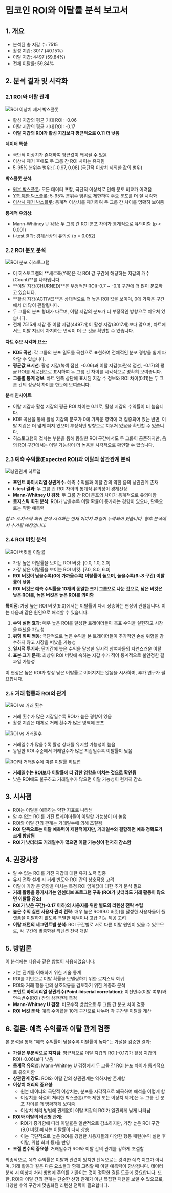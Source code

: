 # 밈코인 ROI와 이탈률 분석 보고서

## 1. 개요
- 분석된 총 지갑 수: 7515
- 활성 지갑: 3017 (40.15%)
- 이탈 지갑: 4497 (59.84%)
- 전체 이탈률: 59.84%

## 2. 분석 결과 및 시각화

### 2.1 ROI와 이탈 관계
![ROI 이상치 제거 박스플롯](roi_by_status_boxplot.png)

- 활성 지갑의 평균 기대 ROI: -0.06
- 이탈 지갑의 평균 기대 ROI: -0.17
- **이탈 지갑의 ROI가 활성 지갑보다 평균적으로 0.11 더 낮음**

**데이터 특성**: 
- 극단적 이상치가 존재하여 평균값이 왜곡될 수 있음
- 이상치 제거 후에도 두 그룹 간 ROI 차이는 유지됨
- 5-95% 분위수 범위: [-0.97, 0.08] (극단적 이상치 제외한 값의 범위)

**박스플롯 분석**:
- [원본 박스플롯](roi_by_status_boxplot_original.png): 모든 데이터 포함, 극단적 이상치로 인해 분포 비교가 어려움
- [Y축 제한 박스플롯](roi_by_status_boxplot_ylim.png): 5-95% 분위수 범위로 제한하여 주요 분포를 더 잘 시각화
- [이상치 제거 박스플롯](roi_by_status_boxplot.png): 통계적 이상치를 제거하여 두 그룹 간 차이를 명확히 보여줌

**통계적 유의성**: 
- Mann-Whitney U 검정: 두 그룹 간 ROI 분포 차이가 통계적으로 유의미함 (p < 0.001)
- t-test 결과: 경계선상의 유의성 (p = 0.052)

### 2.2 ROI 분포 분석
![ROI 분포 히스토그램](roi_distribution_by_status.png)

- 이 히스토그램의 **세로축(Y축)은 각 ROI 값 구간에 해당하는 지갑의 개수(Count)**를 나타냅니다.
- **이탈 지갑(CHURNED)**은 부정적인 ROI(-0.7 ~ -0.1) 구간에 더 많이 분포하고 있습니다.
- **활성 지갑(ACTIVE)**은 상대적으로 더 높은 ROI 값을 보이며, 0에 가까운 구간에서 더 많이 관찰됩니다.
- 두 그룹의 분포 형태가 다르며, 이탈 지갑의 분포가 더 부정적인 방향으로 치우쳐 있습니다.
- 전체 7515개 지갑 중 이탈 지갑(4497개)이 활성 지갑(3017개)보다 많으며, 차트에서도 이탈 지갑이 차지하는 면적이 더 큰 것을 확인할 수 있습니다.

**차트 주요 시각화 요소:**
- **KDE 곡선**: 각 그룹의 분포 밀도를 곡선으로 표현하여 전체적인 분포 경향을 쉽게 파악할 수 있습니다.
- **평균값 표시선**: 활성 지갑(녹색 점선, -0.06)과 이탈 지갑(파란색 점선, -0.17)의 평균 ROI를 세로선으로 표시하여 두 그룹 간 차이를 시각적으로 명확히 보여줍니다.
- **그룹별 통계 정보**: 차트 왼쪽 상단에 표시된 지갑 수 정보와 ROI 차이(0.11)는 두 그룹 간의 정량적 차이를 한눈에 보여줍니다.

**분석 인사이트:**
- 이탈 지갑과 활성 지갑의 평균 ROI 차이는 0.11로, 활성 지갑의 수익률이 더 높습니다.
- KDE 곡선을 통해 활성 지갑의 분포가 0에 가까운 영역에 더 집중되어 있는 반면, 이탈 지갑은 더 넓게 퍼져 있으며 부정적인 방향으로 치우쳐 있음을 확인할 수 있습니다.
- 히스토그램의 겹치는 부분을 통해 동일한 ROI 구간에서도 두 그룹이 공존하지만, 음의 ROI 구간에서는 이탈 가능성이 더 높음을 시각적으로 확인할 수 있습니다.

### 2.3 예측 수익률(Expected ROI)과 이탈의 상관관계 분석
![상관관계 히트맵](correlation_heatmap.png)

- **포인트 바이시리얼 상관계수**: 예측 수익률과 이탈 간의 약한 음의 상관관계 존재
- **t-test 결과**: 두 그룹 간 ROI 차이의 통계적 유의성이 경계선상
- **Mann-Whitney U 검정**: 두 그룹 간 ROI 분포의 차이가 통계적으로 유의미함
- **로지스틱 회귀 분석**: ROI가 낮을수록 이탈 확률이 증가하는 경향이 있으나, 단독으로는 약한 예측력

*참고: 로지스틱 회귀 분석 시각화는 현재 이미지 파일이 누락되어 있습니다. 향후 분석에서 추가될 예정입니다.*

### 2.4 ROI 버킷 분석
![ROI 버킷별 이탈률](churn_rate_by_roi_bucket.png)

- 가장 높은 이탈률을 보이는 ROI 버킷: [0.0, 1.0, 2.0]
- 가장 낮은 이탈률을 보이는 ROI 버킷: [7.0, 8.0, 6.0]
- **ROI 버킷이 낮을수록(0에 가까울수록) 이탈률이 높으며, 높을수록(6~8 구간) 이탈률이 낮음**
- **ROI 버킷은 예측 수익률을 10개의 동일한 크기 그룹으로 나눈 것으로, 낮은 버킷은 낮은 ROI를, 높은 버킷은 높은 ROI를 의미함**

**특이점**: 가장 높은 ROI 버킷(9.0)에서는 이탈률이 다시 상승하는 현상이 관찰됩니다. 이는 다음과 같은 원인으로 해석할 수 있습니다:
1. **수익 실현 효과**: 매우 높은 ROI를 달성한 트레이더들이 목표 수익을 실현하고 시장을 떠났을 가능성
2. **위험 회피 행동**: 극단적으로 높은 수익을 본 트레이더들이 추가적인 손실 위험을 감수하지 않고 시장을 떠났을 가능성
3. **일시적 투기자**: 단기간에 높은 수익을 달성한 일시적 참여자들의 자연스러운 이탈
4. **표본 크기 문제**: 최상위 ROI 버킷에 속하는 지갑 수가 적어 통계적으로 불안정한 결과일 가능성

이 현상은 높은 ROI가 항상 낮은 이탈률로 이어지지는 않음을 시사하며, 추가 연구가 필요합니다.

### 2.5 거래 행동과 ROI의 관계
![ROI vs 거래 횟수](roi_vs_trade_count.png)

- 거래 횟수가 많은 지갑일수록 ROI가 높은 경향이 있음
- 활성 지갑은 대체로 거래 횟수가 많은 영역에 분포

![ROI vs 거래일수](roi_vs_trading_days.png)

- 거래일수가 많을수록 활성 상태를 유지할 가능성이 높음
- 동일한 ROI 수준에서 거래일수가 많은 지갑일수록 이탈률이 낮음

![ROI와 거래일수에 따른 이탈률 히트맵](churn_heatmap_roi_vs_days.png)

- **거래일수는 ROI보다 이탈률에 더 강한 영향을 미치는 것으로 확인됨**
- 낮은 ROI에도 불구하고 거래일수가 많으면 이탈 가능성이 현저히 감소

## 3. 시사점
- ROI는 이탈을 예측하는 약한 지표로 나타남
- 알 수 없는 ROI를 가진 트레이더들이 이탈할 가능성이 더 높음
- ROI와 이탈 간의 관계는 거래일수에 의해 조절됨
- **ROI 단독으로는 이탈 예측력이 제한적이지만, 거래일수와 결합하면 예측 정확도가 크게 향상됨**
- **ROI가 낮더라도 거래일수가 많으면 이탈 가능성이 현저히 감소함**

## 4. 권장사항
- 알 수 없는 ROI를 가진 지갑에 대한 유지 노력 집중
- 유지 전략 설계 시 거래 빈도와 ROI 간의 상호작용 고려
- 이탈에 가장 큰 영향을 미치는 특정 ROI 임계값에 대한 추가 분석 필요
- **거래 활동을 증가시키는 인센티브 프로그램 구축 (ROI가 낮더라도 거래 활동이 많으면 이탈률 감소)**
- **ROI가 낮은 구간(-0.17 이하)의 사용자를 위한 별도의 리텐션 전략 수립**
- **높은 수익 실현 사용자 관리 전략**: 매우 높은 ROI(9.0 버킷)를 달성한 사용자들이 플랫폼을 이탈하지 않도록 특별한 혜택이나 고급 기능 제공 고려
- **이탈 패턴의 세그먼트별 분석**: ROI 구간별로 서로 다른 이탈 원인이 있을 수 있으므로, 각 구간에 맞춤화된 리텐션 전략 개발

## 5. 방법론
이 분석에는 다음과 같은 방법이 사용되었습니다:
- 기본 관계를 이해하기 위한 기술 통계
- ROI를 기반으로 이탈 확률을 모델링하기 위한 로지스틱 회귀
- ROI와 거래 행동 간의 상호작용을 검토하기 위한 계층화 분석
- **포인트 바이시리얼 상관계수(Point-biserial correlation)**: 이진변수(이탈 여부)와 연속변수(ROI) 간의 상관관계 측정
- **Mann-Whitney U 검정**: 비모수적 방법으로 두 그룹 간 분포 차이 검증
- **ROI 버킷 분석**: 예측 수익률을 10개 구간으로 나누어 각 구간별 이탈률 계산
    
## 6. 결론: 예측 수익률과 이탈 관계 검증
본 분석을 통해 "예측 수익률이 낮을수록 이탈률이 높다"는 가설을 검증한 결과:

- **가설은 부분적으로 지지됨**: 평균적으로 이탈 지갑의 ROI(-0.17)가 활성 지갑의 ROI(-0.06)보다 낮음
- **통계적 유의성**: Mann-Whitney U 검정에서 두 그룹 간 ROI 분포 차이가 통계적으로 유의미함
- **상관관계 강도**: ROI와 이탈 간의 상관관계는 약하지만 존재함
- **이상치 처리의 중요성**: 
  - 원본 데이터의 극단적 이상치는, 분포를 시각적으로 왜곡하여 해석을 어렵게 함
  - 이상치를 적절히 처리한 박스플롯(Y축 제한 또는 이상치 제거)은 두 그룹 간 분포 차이를 더 명확하게 보여줌
  - 이상치 처리 방법에 관계없이 이탈 지갑의 ROI가 일관되게 낮게 나타남
- **ROI와 이탈의 비선형 관계**: 
  - ROI가 증가함에 따라 이탈률은 일반적으로 감소하지만, 가장 높은 ROI 구간(9.0 버킷)에서는 이탈률이 다시 상승
  - 이는 극단적으로 높은 ROI를 경험한 사용자들의 다양한 행동 패턴(수익 실현 후 이탈, 위험 회피 등)을 반영
- **조절 변수의 중요성**: 거래일수가 ROI와 이탈 간의 관계를 강하게 조절함

최종적으로, 예측 수익률은 이탈과 관련이 있지만 단독으로는 강력한 예측 지표가 아니며, 거래 활동과 같은 다른 요소들과 함께 고려할 때 이탈 예측력이 향상됩니다. 데이터 분석 시 이상치 처리 방법에 주의를 기울이는 것이 정확한 결론 도출에 중요합니다. 또한, ROI와 이탈 간의 관계는 단순한 선형 관계가 아닌 복잡한 패턴을 보일 수 있으므로, 다양한 수익 구간에 맞춤화된 리텐션 전략이 필요합니다.
    